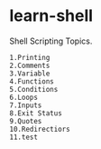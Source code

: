 # learn-shell

Shell Scripting Topics.

```text
1.Printing
2.Comments
3.Variable
4.Functions
5.Conditions
6.Loops
7.Inputs
8.Exit Status
9.Quotes
10.Redirectiors
11.test
```
